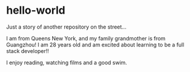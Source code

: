 # hello-world
Just a story of another repository on the street...

I am from Queens New York, and my family grandmother is from Guangzhou! I am 28 years old and am excited about learning to be a full stack developer!!

I enjoy reading, watching films and a good swim. 

